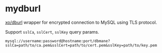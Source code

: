 # mydburl

[xo/dburl](https://github.com/xo/dburl) wrapper for encrypted connection to MySQL using TLS protocol.

Support `sslCa`, `sslCert`, `sslKey` query params.

```
mysql://username:password@hostname:port/dbmane?sslCa=path/to/ca.pem&sslCert=path/to/cert.pem&sslKey=path/to/key.pem
```
